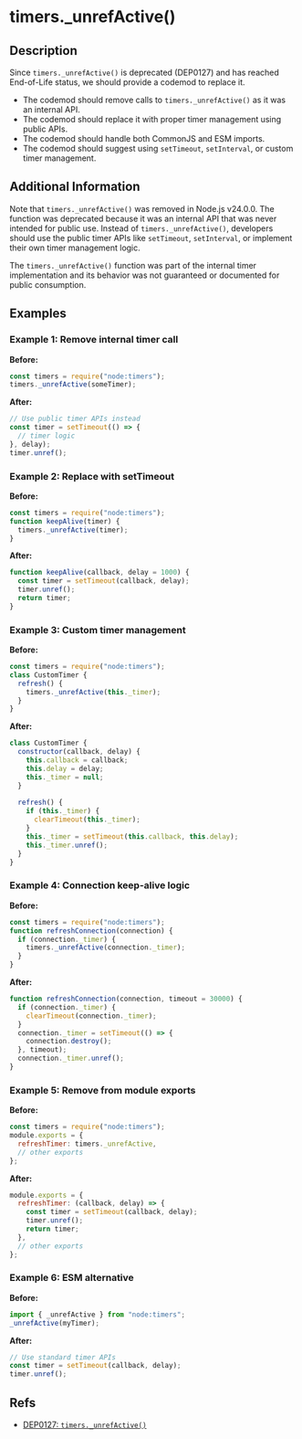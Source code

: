 # timers._unrefActive()

## Description

Since `timers._unrefActive()` is deprecated (DEP0127) and has reached End-of-Life status, we should provide a codemod to replace it.

- The codemod should remove calls to `timers._unrefActive()` as it was an internal API.
- The codemod should replace it with proper timer management using public APIs.
- The codemod should handle both CommonJS and ESM imports.
- The codemod should suggest using `setTimeout`, `setInterval`, or custom timer management.

## Additional Information

Note that `timers._unrefActive()` was removed in Node.js v24.0.0. The function was deprecated because it was an internal API that was never intended for public use. Instead of `timers._unrefActive()`, developers should use the public timer APIs like `setTimeout`, `setInterval`, or implement their own timer management logic.

The `timers._unrefActive()` function was part of the internal timer implementation and its behavior was not guaranteed or documented for public consumption.

## Examples

### Example 1: Remove internal timer call

**Before:**

```js
const timers = require("node:timers");
timers._unrefActive(someTimer);
```

**After:**

```js
// Use public timer APIs instead
const timer = setTimeout(() => {
  // timer logic
}, delay);
timer.unref();
```

### Example 2: Replace with setTimeout

**Before:**

```js
const timers = require("node:timers");
function keepAlive(timer) {
  timers._unrefActive(timer);
}
```

**After:**

```js
function keepAlive(callback, delay = 1000) {
  const timer = setTimeout(callback, delay);
  timer.unref();
  return timer;
}
```

### Example 3: Custom timer management

**Before:**

```js
const timers = require("node:timers");
class CustomTimer {
  refresh() {
    timers._unrefActive(this._timer);
  }
}
```

**After:**

```js
class CustomTimer {
  constructor(callback, delay) {
    this.callback = callback;
    this.delay = delay;
    this._timer = null;
  }
  
  refresh() {
    if (this._timer) {
      clearTimeout(this._timer);
    }
    this._timer = setTimeout(this.callback, this.delay);
    this._timer.unref();
  }
}
```

### Example 4: Connection keep-alive logic

**Before:**

```js
const timers = require("node:timers");
function refreshConnection(connection) {
  if (connection._timer) {
    timers._unrefActive(connection._timer);
  }
}
```

**After:**

```js
function refreshConnection(connection, timeout = 30000) {
  if (connection._timer) {
    clearTimeout(connection._timer);
  }
  connection._timer = setTimeout(() => {
    connection.destroy();
  }, timeout);
  connection._timer.unref();
}
```

### Example 5: Remove from module exports

**Before:**

```js
const timers = require("node:timers");
module.exports = {
  refreshTimer: timers._unrefActive,
  // other exports
};
```

**After:**

```js
module.exports = {
  refreshTimer: (callback, delay) => {
    const timer = setTimeout(callback, delay);
    timer.unref();
    return timer;
  },
  // other exports
};
```

### Example 6: ESM alternative

**Before:**

```js
import { _unrefActive } from "node:timers";
_unrefActive(myTimer);
```

**After:**

```js
// Use standard timer APIs
const timer = setTimeout(callback, delay);
timer.unref();
```

## Refs

- [DEP0127: `timers._unrefActive()`](https://nodejs.org/api/deprecations.html#dep0127)